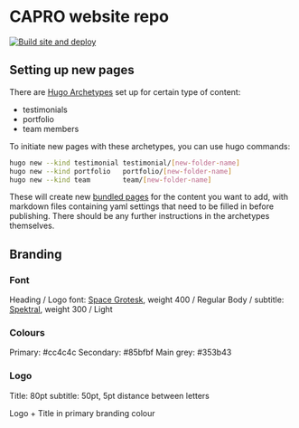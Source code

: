 
# CAPRO website repo
[![Build site and deploy](https://github.com/capro-uio/capro-uio.github.io/actions/workflows/build_site.yaml/badge.svg)](https://github.com/capro-uio/capro-uio.github.io/actions/workflows/build_site.yaml)


## Setting up new pages

There are [Hugo Archetypes](https://gohugo.io/content-management/archetypes/) set up for certain type of content:

- testimonials
- portfolio
- team members

To initiate new pages with these archetypes, you can use hugo commands:

```sh
hugo new --kind testimonial testimonial/[new-folder-name]
hugo new --kind portfolio   portfolio/[new-folder-name]
hugo new --kind team        team/[new-folder-name]
```

These will create new [bundled pages](https://gohugo.io/content-management/page-bundles/) for the content you want to add, with markdown files containing
yaml settings that need to be filled in before publishing.
There should be any further instructions in the archetypes themselves.

## Branding

### Font

Heading / Logo font: [Space Grotesk](https://fonts.google.com/specimen/Space+Grotesk), weight 400 / Regular
Body / subtitle: [Spektral](https://fonts.google.com/specimen/Spectral), weight 300 / Light

### Colours

Primary: #cc4c4c
Secondary: #85bfbf
Main grey: #353b43


### Logo

Title: 80pt
subtitle: 50pt, 5pt distance between letters

Logo + Title in primary branding colour

